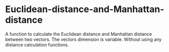 # Euclidean-distance-and-Manhattan-distance
A function to calculate the Euclidean distance and Manhattan distance between two  vectors. The vectors dimension is variable. Without using any distance calculation  functions.

